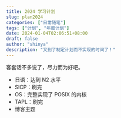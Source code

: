 ```yaml
---
title: 2024 学习计划
slug: plan2024
categories: ["日常随笔"]
tags: ["计划", "年度计划"]
date: 2024-01-04T02:06:51+08:00
draft: false
author: "shinya"
description: "又到了制定计划而不实现的时间了！"
---
```


客套话不多说了，尽力而为好吧。

- 日语：达到 N2 水平
- SICP：刷完
- OS：完整实现了 POSIX 的内核
- TAPL：刷完
- 博客主题
